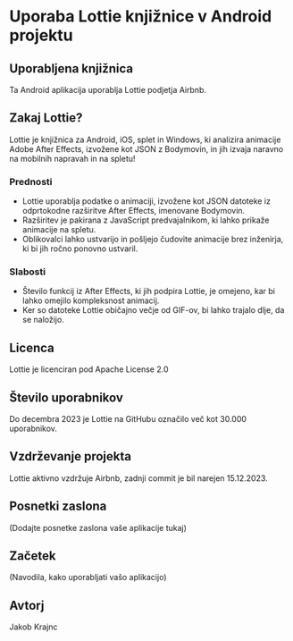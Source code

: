 # Uporaba Lottie knjižnice v Android projektu

## Uporabljena knjižnica

Ta Android aplikacija uporablja Lottie podjetja Airbnb.

## Zakaj Lottie?

Lottie je knjižnica za Android, iOS, splet in Windows, ki analizira animacije Adobe After Effects, izvožene kot JSON z Bodymovin, in jih izvaja naravno na mobilnih napravah in na spletu!

### Prednosti

- Lottie uporablja podatke o animaciji, izvožene kot JSON datoteke iz odprtokodne razširitve After Effects, imenovane Bodymovin.
- Razširitev je pakirana z JavaScript predvajalnikom, ki lahko prikaže animacije na spletu.
- Oblikovalci lahko ustvarijo in pošljejo čudovite animacije brez inženirja, ki bi jih ročno ponovno ustvaril.

### Slabosti

- Število funkcij iz After Effects, ki jih podpira Lottie, je omejeno, kar bi lahko omejilo kompleksnost animacij.
- Ker so datoteke Lottie običajno večje od GIF-ov, bi lahko trajalo dlje, da se naložijo.

## Licenca

Lottie je licenciran pod Apache License 2.0

## Število uporabnikov

Do decembra 2023 je Lottie na GitHubu označilo več kot 30.000 uporabnikov.

## Vzdrževanje projekta

Lottie aktivno vzdržuje Airbnb, zadnji commit je bil narejen 15.12.2023.

## Posnetki zaslona

(Dodajte posnetke zaslona vaše aplikacije tukaj)

## Začetek

(Navodila, kako uporabljati vašo aplikacijo)

## Avtorj

Jakob Krajnc

